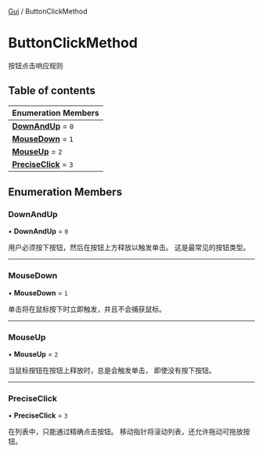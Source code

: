 [Gui](../groups/Core.Gui.md) / ButtonClickMethod

# ButtonClickMethod <Badge type="tip" text="Enumeration" /> <Score text="ButtonClickMethod" />

按钮点击响应规则

## Table of contents

| Enumeration Members |
| :-----|
| **[DownAndUp](mw.ButtonClickMethod.md#downandup)** = ``0`` <br> |
| **[MouseDown](mw.ButtonClickMethod.md#mousedown)** = ``1`` <br> |
| **[MouseUp](mw.ButtonClickMethod.md#mouseup)** = ``2`` <br> |
| **[PreciseClick](mw.ButtonClickMethod.md#preciseclick)** = ``3`` <br> |

## Enumeration Members

### DownAndUp <Score text="DownAndUp" /> 

• **DownAndUp** = ``0``

用户必须按下按钮，然后在按钮上方释放以触发单击。
这是最常见的按钮类型。

___

### MouseDown <Score text="MouseDown" /> 

• **MouseDown** = ``1``

单击将在鼠标按下时立即触发，并且不会捕获鼠标。

___

### MouseUp <Score text="MouseUp" /> 

• **MouseUp** = ``2``

当鼠标按钮在按钮上释放时，总是会触发单击，
即使没有按下按钮。

___

### PreciseClick <Score text="PreciseClick" /> 

• **PreciseClick** = ``3``

在列表中，只能通过精确点击按钮。
移动指针将滚动列表，还允许拖动可拖放按钮。
